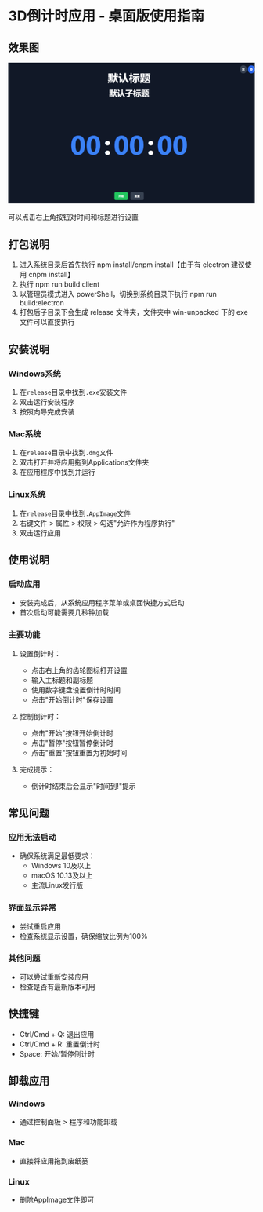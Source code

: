 # 3D倒计时应用 - 桌面版使用指南



## 效果图

![image-20250622105315846](assets/image-20250622105315846.png)

可以点击右上角按钮对时间和标题进行设置







## 打包说明

1. 进入系统目录后首先执行 npm install/cnpm install【由于有 electron 建议使用 cnpm install】
2. 执行 npm run build:client
3. 以管理员模式进入 powerShell，切换到系统目录下执行 npm run build:electron
4. 打包后子目录下会生成 release 文件夹，文件夹中 win-unpacked 下的 exe 文件可以直接执行





## 安装说明

### Windows系统
1. 在`release`目录中找到`.exe`安装文件
2. 双击运行安装程序
3. 按照向导完成安装

### Mac系统
1. 在`release`目录中找到`.dmg`文件
2. 双击打开并将应用拖到Applications文件夹
3. 在应用程序中找到并运行

### Linux系统
1. 在`release`目录中找到`.AppImage`文件
2. 右键文件 > 属性 > 权限 > 勾选"允许作为程序执行"
3. 双击运行应用

## 使用说明

### 启动应用
- 安装完成后，从系统应用程序菜单或桌面快捷方式启动
- 首次启动可能需要几秒钟加载

### 主要功能
1. 设置倒计时：
   - 点击右上角的齿轮图标打开设置
   - 输入主标题和副标题
   - 使用数字键盘设置倒计时时间
   - 点击"开始倒计时"保存设置

2. 控制倒计时：
   - 点击"开始"按钮开始倒计时
   - 点击"暂停"按钮暂停倒计时
   - 点击"重置"按钮重置为初始时间

3. 完成提示：
   - 倒计时结束后会显示"时间到!"提示

## 常见问题

### 应用无法启动
- 确保系统满足最低要求：
  - Windows 10及以上
  - macOS 10.13及以上
  - 主流Linux发行版

### 界面显示异常
- 尝试重启应用
- 检查系统显示设置，确保缩放比例为100%

### 其他问题
- 可以尝试重新安装应用
- 检查是否有最新版本可用

## 快捷键
- Ctrl/Cmd + Q: 退出应用
- Ctrl/Cmd + R: 重置倒计时
- Space: 开始/暂停倒计时

## 卸载应用
### Windows
- 通过控制面板 > 程序和功能卸载

### Mac
- 直接将应用拖到废纸篓

### Linux
- 删除AppImage文件即可

